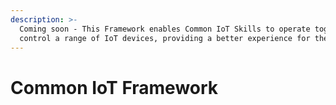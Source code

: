 ```yaml
---
description: >-
  Coming soon - This Framework enables Common IoT Skills to operate together to
  control a range of IoT devices, providing a better experience for the end user.
---
```


# Common IoT Framework
